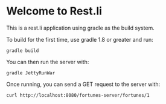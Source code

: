 Welcome to Rest.li
==================

This is a rest.li application using gradle as the build system.


To build for the first time, use gradle 1.8 or greater and run:

```
gradle build
```

You can then run the server with:

`gradle JettyRunWar`

Once running, you can send a GET request to the server with:

`curl http://localhost:8080/fortunes-server/fortunes/1`

